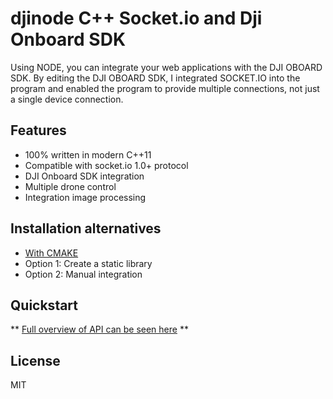 # djinode C++ Socket.io and Dji Onboard SDK

Using NODE, you can integrate your web applications with the DJI OBOARD SDK. By editing the DJI OBOARD SDK, I integrated SOCKET.IO into the program and enabled the program to provide multiple connections, not just a single device connection.

## Features

- 100% written in modern C++11
- Compatible with socket.io 1.0+ protocol
- DJI Onboard SDK integration
- Multiple drone control
- Integration image processing

## Installation alternatives

* [With CMAKE](./INSTALL.md#with-cmake)
* Option 1: Create a static library
* Option 2: Manual integration


## Quickstart

** [Full overview of API can be seen here](./API.md) **

## License

MIT


